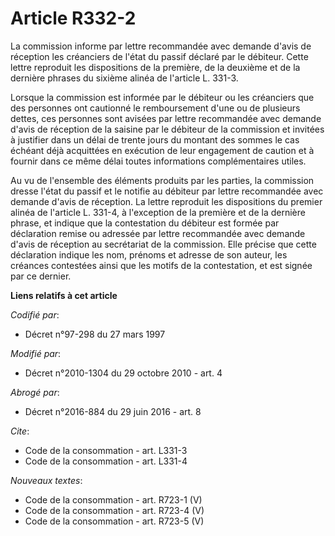 # Article R332-2

La commission informe par lettre recommandée avec demande d'avis de réception les créanciers de l'état du passif déclaré par
le débiteur. Cette lettre reproduit les dispositions de la première, de la deuxième et de la dernière phrases du sixième
alinéa de l'article L. 331-3. 

Lorsque la commission est informée par le débiteur ou les créanciers que des personnes ont cautionné le remboursement d'une
ou de plusieurs dettes, ces personnes sont avisées par lettre recommandée avec demande d'avis de réception de la saisine par
le débiteur de la commission et invitées à justifier dans un délai de trente jours du montant des sommes le cas échéant déjà
acquittées en exécution de leur engagement de caution et à fournir dans ce même délai toutes informations complémentaires
utiles. 

Au vu de l'ensemble des éléments produits par les parties, la commission dresse l'état du passif et le notifie au débiteur
par lettre recommandée avec demande d'avis de réception. La lettre reproduit les dispositions du premier alinéa de l'article
L. 331-4, à l'exception de la première et de la dernière phrase, et indique que la contestation du débiteur est formée par
déclaration remise ou adressée par lettre recommandée avec demande d'avis de réception au secrétariat de la commission. Elle
précise que cette déclaration indique les nom, prénoms et adresse de son auteur, les créances contestées ainsi que les motifs
de la contestation, et est signée par ce dernier.

**Liens relatifs à cet article**

_Codifié par_:

  - Décret n°97-298 du 27 mars 1997

_Modifié par_:

  - Décret n°2010-1304 du 29 octobre 2010 - art. 4

_Abrogé par_:

  - Décret n°2016-884 du 29 juin 2016 - art. 8

_Cite_:

  - Code de la consommation - art. L331-3
  - Code de la consommation - art. L331-4

_Nouveaux textes_:

  - Code de la consommation - art. R723-1 (V)
  - Code de la consommation - art. R723-4 (V)
  - Code de la consommation - art. R723-5 (V)
